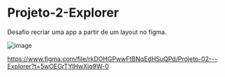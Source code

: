 # Projeto-2-Explorer

Desafio recriar uma app a partir de um layout no figma.

![image](https://user-images.githubusercontent.com/92688057/217852240-11a94ccb-95ab-4022-a3bd-a4c69577bede.png)

https://www.figma.com/file/rkDOHGPwwFtBNqEdHSuQPd/Projeto-02---Explorer?t=5wOEGrTYlHwXiq9W-0
